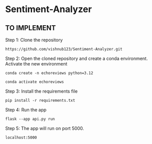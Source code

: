 # Sentiment-Analyzer
## TO IMPLEMENT

Step 1: Clone the repository
```
https://github.com/vishnub123/Sentiment-Analyzer.git
```

Step 2: Open the cloned repository and create a conda environment. Activate the new environment
```
conda create -n echoreviews python=3.12
```
```
conda activate echoreviews
```

Step 3: Install the requirements file
```
pip install -r requirements.txt
```

Step 4: Run the app
```
flask --app api.py run
```

Step 5: The app will run on port 5000. 
```
localhost:5000
```
